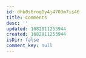 ```yaml
---
id: dhk0s6roq1y4j4703m7is46
title: Comments
desc: ''
updated: 1682811253944
created: 1682811253944
isDir: false
comment_key: null
---
```

